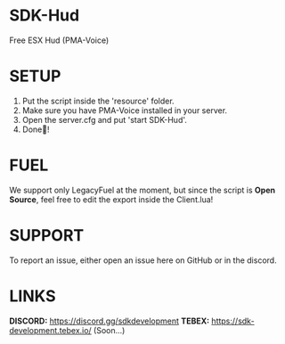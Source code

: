 # SDK-Hud
Free ESX Hud (PMA-Voice)


# SETUP

1. Put the script inside the 'resource' folder.
2. Make sure you have PMA-Voice installed in your server.
3. Open the server.cfg and put 'start SDK-Hud'.
4. Done🎯!


# FUEL

We support only LegacyFuel at the moment, but since the script is **Open Source**,
feel free to edit the export inside the Client.lua!


# SUPPORT

To report an issue, either open an issue here on GitHub or in the discord.


# LINKS

**DISCORD:** https://discord.gg/sdkdevelopment
**TEBEX:** https://sdk-development.tebex.io/ (Soon...)
